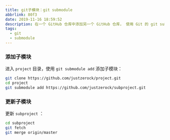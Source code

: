 ```yaml
---
title: git子模块：git submodule
abbrlink: 80f3
date: 2019-11-16 18:59:52
description: 在一个 GitHub 仓库中添加另一个 GitHub 仓库， 使用 Git 的 git submodule 命令
tags:
  - git
  - submodule
---
```


### 添加子模块

进入 `project` 目录，使用 `git submodule add` 添加子模块：
```` bash
git clone https://github.com/justzerock/project.git
cd project
git submodule add https://github.com/justzerock/subproject.git
````

### 更新子模块

更新 `subproject` ：
```` bash
cd subproject
git fetch
git merge origin/master
````
